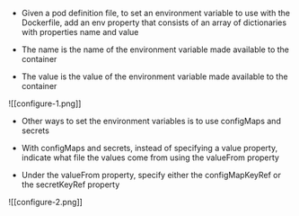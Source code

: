 - Given a pod definition file, to set an environment variable to use with the Dockerfile, add an env property that consists of an array of dictionaries with properties name and value

- The name is the name of the environment variable made available to the container
- The value is the value of the environment variable made available to the container

![[configure-1.png]]

- Other ways to set the environment variables is to use configMaps and secrets

- With configMaps and secrets, instead of specifying a value property, indicate what file the values come from using the valueFrom property

- Under the valueFrom property, specify either the configMapKeyRef or the secretKeyRef property

![[configure-2.png]]